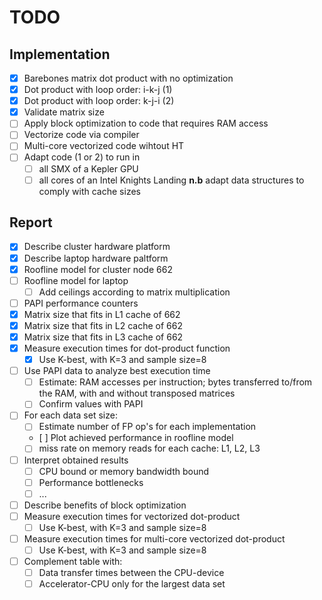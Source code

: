 # TODO

## Implementation
- [x] Barebones matrix dot product with no optimization
- [x] Dot product with loop order: i-k-j (1)
- [x] Dot product with loop order: k-j-i (2)
- [x] Validate matrix size
- [ ] Apply block optimization to code that requires RAM access
- [ ] Vectorize code via compiler 
- [ ] Multi-core vectorized code wihtout HT
- [ ] Adapt code (1 or 2) to run in
    - [ ] all SMX of a Kepler GPU
    - [ ] all cores of an Intel Knights Landing
    **n.b** adapt data structures to comply with cache sizes

## Report
- [x] Describe cluster hardware platform
- [x] Describe laptop hardware paltform
- [x] Roofline model for cluster node 662
- [ ] Roofline model for laptop
    - [ ] Add ceilings according to matrix multiplication
- [ ] PAPI performance counters
- [x] Matrix size that fits in L1 cache of 662
- [x] Matrix size that fits in L2 cache of 662
- [x] Matrix size that fits in L3 cache of 662
- [x] Measure execution times for dot-product function
    - [x] Use K-best, with K=3 and sample size=8
- [ ] Use PAPI data to analyze best execution time
    - [ ] Estimate: RAM accesses per instruction; bytes transferred to/from the RAM, with and without transposed matrices
    - [ ] Confirm values with PAPI
- [ ] For each data set size:
    - [ ] Estimate number of FP op's for each implementation
    - [ ] Plot achieved performance in roofline model
    - [ ] miss rate on memory reads for each cache: L1, L2, L3
- [ ] Interpret obtained results
    - [ ] CPU bound or memory bandwidth bound
    - [ ] Performance bottlenecks
    - [ ] ...
- [ ] Describe benefits of block optimization
- [ ] Measure execution times for vectorized dot-product
    - [ ] Use K-best, with K=3 and sample size=8
- [ ] Measure execution times for multi-core vectorized dot-product
    - [ ] Use K-best, with K=3 and sample size=8
- [ ] Complement table with:
    - [ ] Data transfer times between the CPU-device 
    - [ ] Accelerator-CPU
    only for the largest data set
